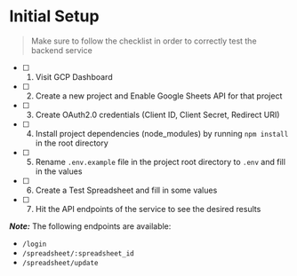# Initial Setup

> Make sure to follow the checklist in order to correctly test the backend service

- [ ] 1. Visit GCP Dashboard
- [ ] 2. Create a new project and Enable Google Sheets API for that project
- [ ] 3. Create OAuth2.0 credentials (Client ID, Client Secret, Redirect URI)
- [ ] 4. Install project dependencies (node_modules) by running `npm install` in the root directory
- [ ] 5. Rename `.env.example` file in the project root directory to `.env` and fill in the values
- [ ] 6. Create a Test Spreadsheet and fill in some values
- [ ] 7. Hit the API endpoints of the service to see the desired results

**_Note:_** The following endpoints are available:
  - `/login`
  - `/spreadsheet/:spreadsheet_id`
  - `/spreadsheet/update`
